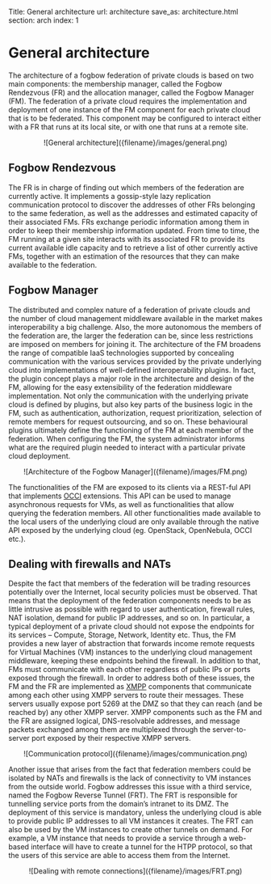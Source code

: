 Title: General architecture
url: architecture
save_as: architecture.html
section: arch
index: 1

# General architecture

The architecture of a fogbow federation of private clouds is based on two main components: the membership manager, called the Fogbow Rendezvous (FR) and the allocation manager, called the Fogbow Manager (FM). The federation of a private cloud requires the implementation and deployment of one instance of the FM component for each private cloud that is to be federated. This component may be configured to interact either with a FR that runs at its local site, or with one that runs at a remote site.

<center>![General architecture]({filename}/images/general.png)</center>

## Fogbow Rendezvous

The FR is in charge of finding out which members of the federation are currently active. It implements a gossip-style lazy replication communication protocol to discover the addresses of other FRs belonging to the same federation, as well as the addresses and estimated capacity of their associated FMs. FRs exchange periodic information among them in order to keep their membership information updated. From time to time, the FM running at a given site interacts with its associated FR to provide its current available idle capacity and to retrieve a list of other currently active FMs, together with an estimation of the resources that they can make available to the federation.

## Fogbow Manager

The distributed and complex nature of a federation of private clouds and the number of cloud management middleware available in the market makes interoperability a big challenge. Also, the more autonomous the members of the federation are, the larger the federation can be, since less restrictions are imposed on members for joining it. The architecture of the FM broadens the range of compatible IaaS technologies supported by concealing communication with the various services provided by the private underlying cloud into implementations of well-defined interoperability plugins. In fact, the plugin concept plays a major role in the architecture and design of the FM, allowing for the easy extensibility of the federation middleware implementation. Not only the communication with the underlying private cloud is defined by plugins, but also key parts of the business logic in the FM, such as authentication, authorization, request prioritization, selection of remote members for request outsourcing, and so on. These behavioural plugins ultimately define the functioning of the FM at each member of the federation. When configuring the FM, the system administrator informs what are the required plugin needed to interact with a particular private cloud deployment.

<center>![Architecture of the Fogbow Manager]({filename}/images/FM.png)</center>

The functionalities of the FM are exposed to its clients via a REST-ful API that implements <a href=http://occi-wg.org/ target="_blank">OCCI</a> extensions. This API can be used to manage asynchronous requests for VMs, as well as functionalities that allow querying the federation members. All other functionalities made available to the local users of the underlying cloud are only available through the native API exposed by the underlying cloud (eg. OpenStack, OpenNebula, OCCI etc.).

## Dealing with firewalls and NATs

Despite the fact that members of the federation will be trading resources potentially over the Internet, local security policies must be observed. That means that the deployment of the federation components needs to be as little intrusive as possible with regard to user authentication, firewall rules, NAT isolation, demand for public IP addresses, and so on. In particular, a typical deployment of a private cloud should not expose the endpoints for its services – Compute, Storage, Network, Identity etc. Thus, the FM provides a new layer of abstraction that forwards income remote requests for Virtual Machines (VM) instances to the underlying cloud management middleware, keeping these endpoints behind the firewall. In addition to that, FMs must communicate with each other regardless of public IPs or ports exposed through the firewall. In order to address both of these issues, the FM and the FR are implemented as [XMPP](http://xmpp.org/) components that communicate among each other using XMPP servers to route their messages. These servers usually expose port 5269 at the DMZ so that they can reach (and be reached by) any other XMPP server. XMPP components such as the FM and the FR are assigned logical, DNS-resolvable addresses, and message packets exchanged among them are multiplexed through the server-to-server port exposed by their respective XMPP servers.

<center>![Communication protocol]({filename}/images/communication.png)</center>

Another issue that arises from the fact that federation members could be isolated by NATs and firewalls is the lack of connectivity to VM instances from the outside world. Fogbow addresses this issue with a third service, named the Fogbow Reverse Tunnel (FRT). The FRT is responsible for tunnelling service ports from the domain’s intranet to its DMZ. The deployment of this service is mandatory, unless the underlying cloud is able to provide public IP addresses to all VM instances it creates. The FRT can also be used by the VM instances to create other tunnels on demand. For example, a VM instance that needs to provide a service through a web-based interface will have to create a tunnel for the HTPP protocol, so that the users of this service are able to access them from the Internet.

<center>![Dealing with remote connections]({filename}/images/FRT.png)</center>
